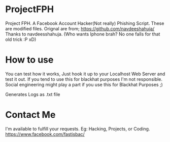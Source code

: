 # ProjectFPH
Project FPH. A Facebook Account Hacker(Not really) Phishing Script.
These are modified files. Orignal are from; https://github.com/navdeeshahuja/
Thanks to navdeesshahuja. (Who wants Iphone brah? No one falls for that old trick :P xD)

# How to use
You can test how it works, Just hook it up to your Localhost Web Server and test it out. If you tend to use this for blackhat purposes I'm not responsible. Social engineering might play a part if you use this for Blackhat Purposes ;)

Generates Logs as .txt file

# Contact Me
I'm available to fulfill your requests. Eg: Hacking, Projects, or Coding.
https://www.facebook.com/fastisbac/
